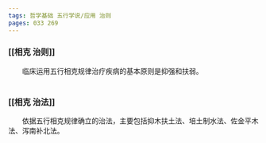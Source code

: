 ```yaml
---
tags: 哲学基础 五行学说/应用 治则
pages: 033 269
---
```

### [[相克 治则]]
&emsp;&emsp;临床运用五行相克规律治疗疾病的基本原则是抑强和扶弱。<br></br>

### [[相克 治法]]
&emsp;&emsp;依据五行相克规律确立的治法，主要包括抑木扶土法、培土制水法、佐金平木法、泻南补北法。